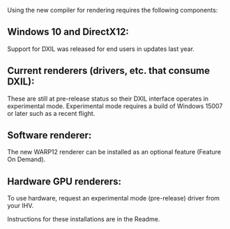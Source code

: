 Using the new compiler for rendering requires the following components:

## Windows 10 and DirectX12:
Support for DXIL was released for end users in updates last year.

## Current renderers (drivers, etc. that consume DXIL):
These are still at pre-release status so their DXIL interface operates in experimental mode.
Experimental mode requires a build of Windows 15007 or later such as a recent flight.

## Software renderer:
The new WARP12 renderer can be installed as an optional feature (Feature On Demand).

## Hardware GPU renderers:
To use hardware, request an experimental mode (pre-release) driver from your IHV.

Instructions for these installations are in the Readme.
